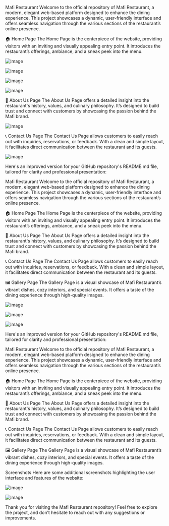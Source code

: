 Mafi Restaurant
Welcome to the official repository of Mafi Restaurant, a modern, elegant web-based platform designed to enhance the dining experience. This project showcases a dynamic, user-friendly interface and offers seamless navigation through the various sections of the restaurant’s online presence.

🏠 Home Page
The Home Page is the centerpiece of the website, providing visitors with an inviting and visually appealing entry point. It introduces the restaurant’s offerings, ambiance, and a sneak peek into the menu.


![image](https://github.com/user-attachments/assets/c07d52fe-3d60-41f5-84a6-7b2eea1eca49)

![image](https://github.com/user-attachments/assets/2f605e89-1f8b-4162-8a55-8c25947690b6)

![image](https://github.com/user-attachments/assets/da85786e-cdbd-40f4-81c7-2b55f6a54a27)

![image](https://github.com/user-attachments/assets/0dc24579-c627-4a84-ad8b-15b938c112e6)

📖 About Us Page
The About Us Page offers a detailed insight into the restaurant's history, values, and culinary philosophy. It’s designed to build trust and connect with customers by showcasing the passion behind the Mafi brand.



![image](https://github.com/user-attachments/assets/f5476e1d-819f-4a14-9901-45ac722cbc82)

📞 Contact Us Page
The Contact Us Page allows customers to easily reach out with inquiries, reservations, or feedback. With a clean and simple layout, it facilitates direct communication between the restaurant and its guests.

![image](https://github.com/user-attachments/assets/c6b9b21c-fe88-4a6d-acb0-fabd984e98be)


Here's an improved version for your GitHub repository's README.md file, tailored for clarity and professional presentation:

Mafi Restaurant
Welcome to the official repository of Mafi Restaurant, a modern, elegant web-based platform designed to enhance the dining experience. This project showcases a dynamic, user-friendly interface and offers seamless navigation through the various sections of the restaurant’s online presence.

🏠 Home Page
The Home Page is the centerpiece of the website, providing visitors with an inviting and visually appealing entry point. It introduces the restaurant’s offerings, ambiance, and a sneak peek into the menu.



📖 About Us Page
The About Us Page offers a detailed insight into the restaurant's history, values, and culinary philosophy. It’s designed to build trust and connect with customers by showcasing the passion behind the Mafi brand.



📞 Contact Us Page
The Contact Us Page allows customers to easily reach out with inquiries, reservations, or feedback. With a clean and simple layout, it facilitates direct communication between the restaurant and its guests.



🖼 Gallery Page
The Gallery Page is a visual showcase of Mafi Restaurant’s vibrant dishes, cozy interiors, and special events. It offers a taste of the dining experience through high-quality images.

![image](https://github.com/user-attachments/assets/784aa2da-4287-421b-858d-ecaac8d0b05a)

![image](https://github.com/user-attachments/assets/25d3f608-00e8-421f-989d-6cc5c96897c7)

![image](https://github.com/user-attachments/assets/578c5960-1184-4433-b648-63e09bb8f051)



Here's an improved version for your GitHub repository's README.md file, tailored for clarity and professional presentation:

Mafi Restaurant
Welcome to the official repository of Mafi Restaurant, a modern, elegant web-based platform designed to enhance the dining experience. This project showcases a dynamic, user-friendly interface and offers seamless navigation through the various sections of the restaurant’s online presence.

🏠 Home Page
The Home Page is the centerpiece of the website, providing visitors with an inviting and visually appealing entry point. It introduces the restaurant’s offerings, ambiance, and a sneak peek into the menu.



📖 About Us Page
The About Us Page offers a detailed insight into the restaurant's history, values, and culinary philosophy. It’s designed to build trust and connect with customers by showcasing the passion behind the Mafi brand.



📞 Contact Us Page
The Contact Us Page allows customers to easily reach out with inquiries, reservations, or feedback. With a clean and simple layout, it facilitates direct communication between the restaurant and its guests.



🖼 Gallery Page
The Gallery Page is a visual showcase of Mafi Restaurant’s vibrant dishes, cozy interiors, and special events. It offers a taste of the dining experience through high-quality images.



Screenshots
Here are some additional screenshots highlighting the user interface and features of the website:


![image](https://github.com/user-attachments/assets/8462523d-f4d5-4127-9790-35de6ffe93b0)

![image](https://github.com/user-attachments/assets/397e586e-8ad9-4a42-82d0-693c302ab7da)




Thank you for visiting the Mafi Restaurant repository! Feel free to explore the project, and don’t hesitate to reach out with any suggestions or improvements.








